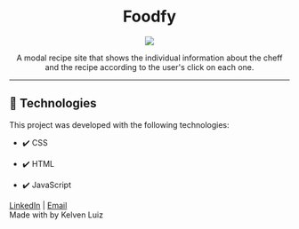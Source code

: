 <h1 align="center">
<br>
Foodfy
</h1>

<div align="center" >
  <img src="https://i.ibb.co/WVX7jmy/portfolio-template-foodfy.png">
</div>

<p align="center">
A modal recipe site that shows the individual information about the cheff and the recipe according to the user's click on each one.</p>

<hr />

## 🚀 Technologies

This project was developed with the following technologies:

- ✔️ CSS

- ✔️ HTML

- ✔️ JavaScript
 
[LinkedIn](https://www.linkedin.com/in/kelvenluiz/) | [Email](mailto:kelvenluiz@usp.br) </br>
Made with by Kelven Luiz
